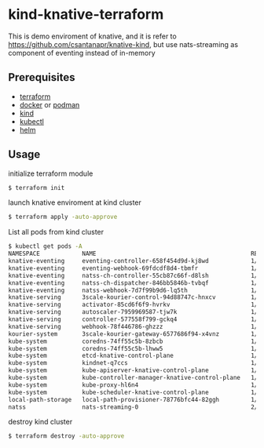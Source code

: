 # kind-knative-terraform

This is demo enviroment of knative, and it is refer to https://github.com/csantanapr/knative-kind, but use nats-streaming as component of eventing instead of in-memory

## Prerequisites
- [terraform](https://www.terraform.io/downloads.html)
- [docker](https://www.docker.com/products/docker-desktop) or [podman](https://podman.io/getting-started/installation)
- [kind](https://kind.sigs.k8s.io/docs/user/quick-start#installation)
- [kubectl](https://kubernetes.io/docs/tasks/tools/install-kubectl/)
- [helm](https://helm.sh/docs/intro/install/)

## Usage
initialize terraform module
```bash
$ terraform init
```
launch knative enviroment at kind cluster
```bash
$ terraform apply -auto-approve
```
List all pods from kind cluster
```bash
$ kubectl get pods -A
NAMESPACE            NAME                                            READY   STATUS    RESTARTS   AGE
knative-eventing     eventing-controller-658f454d9d-kj8wd            1/1     Running   0          69s
knative-eventing     eventing-webhook-69fdcdf8d4-tbmfr               1/1     Running   0          69s
knative-eventing     natss-ch-controller-55cb87c66f-d8lsh            1/1     Running   0          23s
knative-eventing     natss-ch-dispatcher-846bb5846b-tvbqf            1/1     Running   0          23s
knative-eventing     natss-webhook-7d7f99b9d6-lq5th                  1/1     Running   0          23s
knative-serving      3scale-kourier-control-94d88747c-hnxcv          1/1     Running   0          103s
knative-serving      activator-85cd6f6f9-hvrkv                       1/1     Running   0          2m13s
knative-serving      autoscaler-7959969587-tjw7k                     1/1     Running   0          2m13s
knative-serving      controller-577558f799-gckq4                     1/1     Running   0          2m13s
knative-serving      webhook-78f446786-ghzzz                         1/1     Running   0          2m13s
kourier-system       3scale-kourier-gateway-6577686f94-x4vnz         1/1     Running   0          103s
kube-system          coredns-74ff55c5b-8zbcb                         1/1     Running   0          2m38s
kube-system          coredns-74ff55c5b-lhww5                         1/1     Running   0          2m38s
kube-system          etcd-knative-control-plane                      1/1     Running   0          2m50s
kube-system          kindnet-q7ccs                                   1/1     Running   0          2m37s
kube-system          kube-apiserver-knative-control-plane            1/1     Running   0          2m50s
kube-system          kube-controller-manager-knative-control-plane   1/1     Running   0          2m50s
kube-system          kube-proxy-hl6n4                                1/1     Running   0          2m37s
kube-system          kube-scheduler-knative-control-plane            1/1     Running   0          2m49s
local-path-storage   local-path-provisioner-78776bfc44-82ggh         1/1     Running   0          2m38s
natss                nats-streaming-0                                2/2     Running   0          49s
```
destroy kind cluster
```bash
$ terraform destroy -auto-approve
```